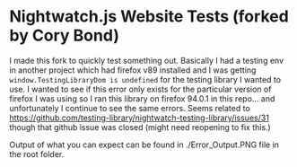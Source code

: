 # Nightwatch.js Website Tests (forked by Cory Bond)

I made this fork to quickly test something out. Basically I had a testing env in another project which had firefox v89 installed and I was getting `window.TestingLibraryDom is undefined` for the testing library I wanted to use. I wanted to see if this error only exists for the particular version of firefox I was using so I ran this library on firefox 94.0.1 in this repo... and unfortunately I continue to see the same errors. Seems related to https://github.com/testing-library/nightwatch-testing-library/issues/31 though that github issue was closed (might need reopening to fix this.)

Output of what you can expect can be found in ./Error_Output.PNG file in the root folder.